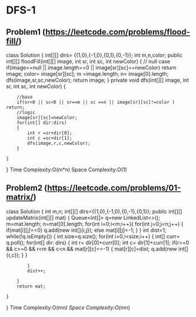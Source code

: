 # DFS-1

## Problem1 (https://leetcode.com/problems/flood-fill/)
class Solution {
    int[][] dirs=  {{1,0},{-1,0},{0,1},{0,-1}};
    int m,n,color;
    public int[][] floodFill(int[][] image, int sr, int sc, int newColor) {
        // null case
        if(image==null || image.length==0 || image[sr][sc]==newColor) return image;
        color= image[sr][sc];
         m =image.length;
         n= image[0].length;
        dfs(image,sr,sc,newColor);
        return image;
    }
    private void dfs(int[][] image, int sr, int sc, int newColor)
    {
       
        //base
        if(sr<0 || sc<0 || sr==m || sc ==n || image[sr][sc]!=color ) return;
        //logic
        image[sr][sc]=newColor;
        for(int[] dir:dirs)
        {
            int r =sr+dir[0];
            int c =sc+dir[1];
            dfs(image,r,c,newColor);
        }
        
    }
}
Time Complexity:O(m*n)
Space Complexity:O(1)


## Problem2 (https://leetcode.com/problems/01-matrix/)
class Solution {
    int m,n;
    int[][] dirs={{1,0},{-1,0},{0,-1},{0,1}};
    public int[][] updateMatrix(int[][] mat) {
        Queue<int[]> q=new LinkedList<>();
        m=mat.length;
        n=mat[0].length;
        for(int i=0;i<m;i++){
            for(int j=0;j<n;j++)
            {
                if(mat[i][j]==0)
                    q.add(new int[]{i,j});
                else
                    mat[i][j]=-1;
            }
        }
        int dist=1;
        while(!q.isEmpty())
        {
            int size=q.size();
            for(int i=0;i<size;i++)
            {
            int[] curr= q.poll();
            for(int[] dir: dirs)
            {
                int r= dir[0]+curr[0];
                int c= dir[1]+curr[1];
                if(r>=0 && c>=0 && r<m && c<n && mat[r][c]==-1)
                {
                    mat[r][c]=dist;
                    q.add(new int[]{r,c});
                }
            }
            
            }
            dist++;
           
        }
        return mat;
        
    }
}
Time Complexity:O(m*n)
Space Complexity:O(m*n)
